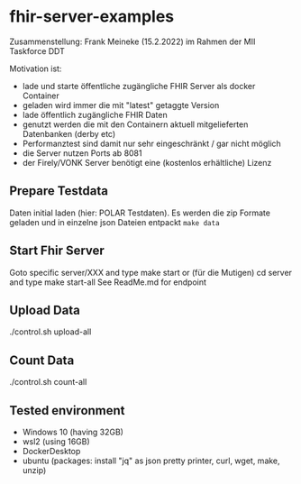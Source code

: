 # fhir-server-examples #

Zusammenstellung: Frank Meineke (15.2.2022) im Rahmen der MII Taskforce DDT

Motivation ist:
  * lade und starte öffentliche zugängliche FHIR Server als docker Container
  * geladen wird immer die mit "latest" getaggte Version
  * lade öffentlich zugängliche FHIR Daten 
  * genutzt werden die mit den Containern aktuell mitgelieferten Datenbanken (derby etc)
  * Performanztest sind damit nur sehr eingeschränkt / gar nicht möglich
  * die Server nutzen Ports ab 8081
  * der Firely/VONK Server benötigt eine (kostenlos erhältliche) Lizenz
  
## Prepare Testdata ##
Daten initial laden (hier: POLAR Testdaten). Es werden die zip Formate geladen und in einzelne json Dateien entpackt
`make data`

## Start Fhir Server ##
Goto specific server/XXX and type make start
or (für die Mutigen) cd server and type make start-all 
See ReadMe.md for endpoint

## Upload Data ##
./control.sh upload-all

## Count Data ##
./control.sh count-all

## Tested environment ##
  * Windows 10 (having 32GB)
  * wsl2 (using 16GB)
  * DockerDesktop
  * ubuntu (packages: install "jq" as json pretty printer, curl, wget, make, unzip)
